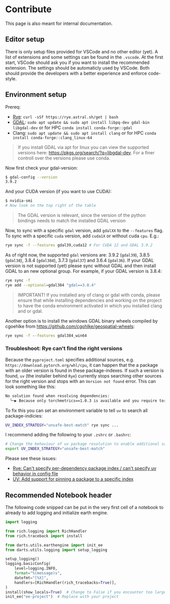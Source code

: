 # Contribute

This page is also meant for internal documentation.

## Editor setup

There is only setup files provided for VSCode and no other editor (yet).
A list of extensions and some settings can be found in the `.vscode`.
At the first start, VSCode should ask you if you want to install the recommended extension.
The settings should be automaticly used by VSCode.
Both should provide the developers with a better experience and enforce code-style.

## Environment setup

Prereq:

- [Rye](https://rye.astral.sh/): `curl -sSf https://rye.astral.sh/get | bash`
- [GDAL](https://gdal.org/en/latest/index.html): `sudo apt update && sudo apt install libpq-dev gdal-bin libgdal-dev` or for HPC `conda install conda-forge::gdal`
- Clang: `sudo apt update && sudo apt install clang` or for HPC `conda install conda-forge::clang_linux-64`

> If you install GDAL via apt for linux you can view the supported versions here: <https://pkgs.org/search/?q=libgdal-dev>. For a finer controll over the versions please use conda.

Now first check your gdal-version:

```sh
$ gdal-config --version
3.9.2
```

And your CUDA version (if you want to use CUDA):

```sh
$ nvidia-smi
# Now look on the top right of the table
```

> The GDAL version is relevant, since the version of the python bindings needs to match the installed GDAL version

Now, to sync with a specific `gdal` version, add `gdalXX` to the `--features` flag.
To sync with a specific `cuda` version, add `cuda1X` or without cuda `cpu`.
E.g.:

```sh
rye sync -f --features gdal39,cuda12 # For CUDA 12 and GDAL 3.9.2
```

As of right now, the supported `gdal` versions are: 3.9.2 (`gdal39`), 3.8.5 (`gdal38`), 3.8.4 (`gdal384`), 3.7.3 (`gdal37`) and 3.6.4 (`gdal36`).
If your GDAL version is not supported (yet) please sync without GDAL and then install GDAL to an new optional group. For example, if your GDAL version is 3.8.4:

```sh
rye sync -f
rye add --optional=gdal384 "gdal==3.8.4"
```

> IMPORTANT! If you installed any of clang or gdal with conda, please ensure that while installing dependencies and working on the project to have the conda environment activated in which you installed clang and or gdal.

Another option is to install the windows GDAL binary wheels compiled by cgoehlke from <https://github.com/cgohlke/geospatial-wheels>:

```cmd
rye sync -f --features gdal384_win64
```

### Troubleshoot: Rye can't find the right versions

Because the `pyproject.toml` specifies additional sources, e.g. `https://download.pytorch.org/whl/cpu`, it can happen that the a package with an older version is found in these package-indexes.
If such a version is found, `uv` (the installer behind `Rye`) currently stops searching other sources for the right version and stops with an `Version not found` error.
This can look something like this:

```sh
No solution found when resolving dependencies:
  ╰─▶ Because only torchmetrics==1.0.3 is available and you require torchmetrics>=1.4.1, we can conclude that your requirements are unsatisfiable.
```

To fix this you can set an environment variable to tell `uv` to search all package-indicies:

```sh
UV_INDEX_STRATEGY="unsafe-best-match" rye sync ...
```

I recommend adding the following to your `.zshrc` or `.bashrc`:

```sh
# Change the behaviour of uv package resolution to enable additional sources without breaking existing version-requirements
export UV_INDEX_STRATEGY="unsafe-best-match"
```

Please see these issues:

- [Rye: Can't specify per-dependency package index / can't specify uv behavior in config file](https://github.com/astral-sh/rye/issues/1210#issuecomment-2263761535)
- [UV: Add support for pinning a package to a specific index](https://github.com/astral-sh/uv/issues/171)


## Recommended Notebook header

The following code snipped can be put in the very first cell of a notebook to already to add logging and initialize earth engine.

```python
import logging

from rich.logging import RichHandler
from rich.traceback import install

from darts.utils.earthengine import init_ee
from darts.utils.logging import setup_logging

setup_logging()
logging.basicConfig(
    level=logging.INFO,
    format="%(message)s",
    datefmt="[%X]",
    handlers=[RichHandler(rich_tracebacks=True)],
)
install(show_locals=True)  # Change to False if you encounter too large tracebacks
init_ee("ee-project")  # Replace with your project
```
